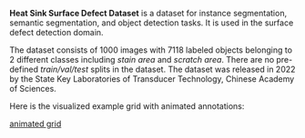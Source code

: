 **Heat Sink Surface Defect Dataset** is a dataset for instance segmentation, semantic segmentation, and object detection tasks. It is used in the surface defect detection domain. 

The dataset consists of 1000 images with 7118 labeled objects belonging to 2 different classes including *stain area* and *scratch area*. There are no pre-defined <i>train/val/test</i> splits in the dataset. The dataset was released in 2022 by the State Key Laboratories of Transducer Technology, Chinese Academy of Sciences.

Here is the visualized example grid with animated annotations:

[animated grid](https://github.com/dataset-ninja/heat-sink-surface-defect-dataset/raw/main/visualizations/horizontal_grid.webm)
